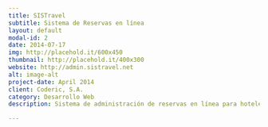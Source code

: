 ```yaml
---
title: SISTravel
subtitle: Sistema de Reservas en línea
layout: default
modal-id: 2
date: 2014-07-17
img: http://placehold.it/600x450
thumbnail: http://placehold.it/400x300
website: http://admin.sistravel.net
alt: image-alt
project-date: April 2014
client: Coderic, S.A.
category: Desarrollo Web
description: Sistema de administración de reservas en línea para hoteles, posadas y agencias de viajes.

---
```

